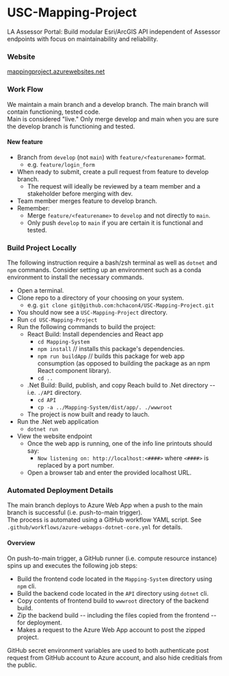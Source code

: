 # USC-Mapping-Project
LA Assessor Portal: Build modular Esri/ArcGIS API independent of Assessor endpoints with focus on maintainability and reliability.

### Website
[mappingproject.azurewebsites.net](https://mappingproject.azurewebsites.net/)

### Work Flow
We maintain a main branch and a develop branch. The main branch will contain functioning, tested code.  
Main is considered "live." Only merge develop and main when you are sure the develop branch is functioning and tested.

#### New feature
* Branch from `develop` (not `main`) with `feature/<featurename>` format.
  * e.g. `feature/login_form`
* When ready to submit, create a pull request from feature to develop branch.
  * The request will ideally be reviewed by a team member and a stakeholder before merging with dev.
* Team member merges feature to develop branch.
* Remember:
  * Merge `feature/<featurename>` to `develop` and not directly to `main`.
  * Only push `develop` to `main` if you are certain it is functional and tested.

### Build Project Locally
The following instruction require a bash/zsh terminal as well as `dotnet` and `npm` commands.
Consider setting up an environment such as a conda environment to install the necessary commands.
* Open a terminal.
* Clone repo to a directory of your choosing on your system.
  * e.g. `git clone git@github.com:hchacon4/USC-Mapping-Project.git`
* You should now see a `USC-Mapping-Project` directory.
* Run `cd USC-Mapping-Project`
* Run the following commands to build the project:
  * React Build: Install dependencies and React app
    * `cd Mapping-System`
    * `npm install`   // installs this package's dependencies.
    * `npm run buildApp`   // builds this package for web app consumption (as opposed to building the package as an npm React component library).
    * `cd ..`
  * .Net Build: Build, publish, and copy Reach build to .Net directory -- i.e. `./API` directory.
    * `cd API`
    * `cp -a ../Mapping-System/dist/app/. ./wwwroot`
  * The project is now built and ready to lauch.
* Run the .Net web application
  * `dotnet run`
* View the website endpoint
  * Once the web app is running, one of the info line printouts should say:
    * `Now listening on: http://localhost:<####>` where `<####>` is replaced by a port number.
  * Open a browser tab and enter the provided localhost URL.

### Automated Deployment Details
The main branch deploys to Azure Web App when a push to the main branch is successful (i.e. push-to-main trigger).  
The process is automated using a GitHub workflow YAML script. See `.github/workflows/azure-webapps-dotnet-core.yml` for details.
#### Overview
On push-to-main trigger, a GitHub runner (i.e. compute resource instance) spins up and executes the following job steps:
* Build the frontend code located in the `Mapping-System` directory using `npm` cli.
* Build the backend code located in the `API` directory using `dotnet` cli.
* Copy contents of frontend build to `wwwroot` directory of the backend build.
* Zip the backend build -- including the files copied from the frontend -- for deployment.
* Makes a request to the Azure Web App account to post the zipped project.  

GitHub secret environment variables are used to both authenticate post request from GitHub account to Azure account, and also hide creditials from the public.